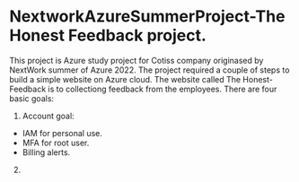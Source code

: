 # NextworkAzureSummerProject-The Honest Feedback project. 
This project is Azure study project for Cotiss company originased by NextWork summer of Azure 2022. The project required a couple of steps to build a simple website on Azure cloud. 
The website called The Honest-Feedback is to collectiong feedback from the employees. 
There are four basic goals:
1. Account goal:
- IAM for personal use.
- MFA for root user. 
- Billing alerts.
2. 
